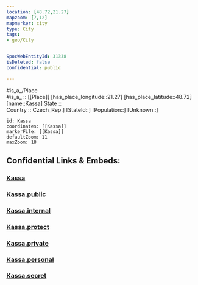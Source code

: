 ```yaml
---
location: [48.72,21.27] 
mapzoom: [7,12] 
mapmarker: city 
type: City
tags:
- geo/City


SpocWebEntityId: 31338
isDeleted: false
confidential: public

---
```

#is_a_/Place  
#is_a_ :: [[Place]] 
[has_place_longitude::21.27] 
[has_place_latitude::48.72] 
[name::Kassa] 
State ::  
Country :: Czech_Rep.] 
[StateId::] 
[Population::] 
[Unknown::] 


```leaflet
id: Kassa
coordinates: [[Kassa]] 
markerFile: [[Kassa]] 
defaultZoom: 11 
maxZoom: 18
```


## Confidential Links & Embeds: 

### [Kassa](/_Standards/Earth/Continent/Europe/Europe~Central/Slovakia/Regions~Slovakia/Košický/City/Kassa.md) 

### [Kassa.public](/_public/Earth/Continent/Europe/Europe~Central/Slovakia/Regions~Slovakia/Košický/City/Kassa.public.md) 

### [Kassa.internal](/_internal/Earth/Continent/Europe/Europe~Central/Slovakia/Regions~Slovakia/Košický/City/Kassa.internal.md) 

### [Kassa.protect](/_protect/Earth/Continent/Europe/Europe~Central/Slovakia/Regions~Slovakia/Košický/City/Kassa.protect.md) 

### [Kassa.private](/_private/Earth/Continent/Europe/Europe~Central/Slovakia/Regions~Slovakia/Košický/City/Kassa.private.md) 

### [Kassa.personal](/_personal/Earth/Continent/Europe/Europe~Central/Slovakia/Regions~Slovakia/Košický/City/Kassa.personal.md) 

### [Kassa.secret](/_secret/Earth/Continent/Europe/Europe~Central/Slovakia/Regions~Slovakia/Košický/City/Kassa.secret.md)

